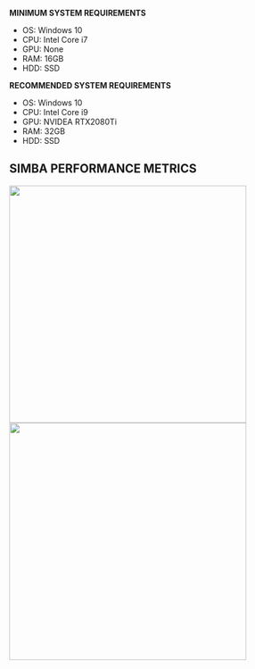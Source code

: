 **MINIMUM SYSTEM REQUIREMENTS**

* OS: Windows 10
* CPU: Intel Core i7
* GPU: None
* RAM: 16GB
* HDD: SSD 

**RECOMMENDED SYSTEM REQUIREMENTS**

* OS: Windows 10
* CPU: Intel Core i9
* GPU: NVIDEA RTX2080Ti
* RAM: 32GB
* HDD: SSD 


## SIMBA PERFORMANCE METRICS 


<img src="https://github.com/sgoldenlab/simba/blob/master/images/Comutation_time_Xeon.JPG" width="425"/> <img src="https://github.com/sgoldenlab/simba/blob/master/images/Comutation_time_i9.JPG" width="425"/>
